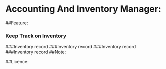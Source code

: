 # Accounting And Inventory Manager:
##Feature:
### Keep Track on Inventory 
###Inventory record
###Inventory record
###Inventory record
###Inventory record
##Note:

##Licence:
